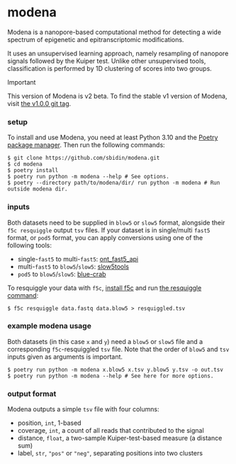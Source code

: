 # modena

Modena is a nanopore-based computational method for detecting a wide spectrum
of epigenetic and epitranscriptomic modifications.

It uses an unsupervised learning approach, namely resampling of nanopore
signals followed by the Kuiper test. Unlike other unsupervised tools,
classification is performed by 1D clustering of scores into two groups.

> [!IMPORTANT]
> This version of Modena is v2 beta. To find the stable v1 version of Modena,
> visit [the v1.0.0 git tag](https://github.com/sbidin/modena/tree/v1.0.0).

### setup
To install and use Modena, you need at least Python 3.10 and the [Poetry
package manager](https://python-poetry.org/docs/). Then run the following
commands:
```shell
$ git clone https://github.com/sbidin/modena.git
$ cd modena
$ poetry install
$ poetry run python -m modena --help # See options.
$ poetry --directory path/to/modena/dir/ run python -m modena # Run outside modena dir.
```

### inputs
Both datasets need to be supplied in `blow5` or `slow5` format, alongside their
`f5c resquiggle` output `tsv` files. If your dataset is in single/multi `fast5`
format, or `pod5` format, you can apply conversions using one of the following
tools:

* single-`fast5` to multi-`fast5`: [ont_fast5_api](https://github.com/nanoporetech/ont_fast5_api?tab=readme-ov-file#single_to_multi_fast5)
* multi-`fast5` to `blow5`/`slow5`: [slow5tools](https://github.com/hasindu2008/slow5tools?tab=readme-ov-file#usage)
* `pod5` to `blow5`/`slow5`: [blue-crab](https://github.com/Psy-Fer/blue-crab?tab=readme-ov-file#usage)

To resquiggle your data with `f5c`, [install f5c](https://hasindu2008.github.io/f5c/docs/quick-start) and run [the resquiggle command](https://hasindu2008.github.io/f5c/docs/commands#resquiggle):
```shell
$ f5c resquiggle data.fastq data.blow5 > resquiggled.tsv
```

### example modena usage
Both datasets (in this case `x` and `y`) need a `blow5` or `slow5` file and a
corresponding `f5c`-resquiggled `tsv` file. Note that the order of `blow5` and
`tsv` inputs given as arguments is important.
```shell
$ poetry run python -m modena x.blow5 x.tsv y.blow5 y.tsv -o out.tsv
$ poetry run python -m modena --help # See here for more options.
```

### output format
Modena outputs a simple `tsv` file with four columns:
* position, `int`, 1-based
* coverage, `int`, a count of all reads that contributed to the signal
* distance, `float`, a two-sample Kuiper-test-based measure (a distance sum)
* label, `str`, `"pos"` or `"neg"`, separating positions into two clusters

